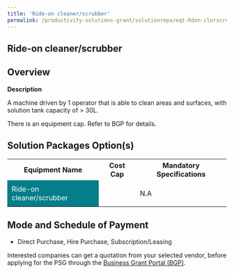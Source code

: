 ```yaml
---
title: 'Ride-on cleaner/scrubber'
permalink: /productivity-solutions-grant/solutionrepo/eqt-Rdon-clnrscrubbr-Envronmntl-Srvcs
---
```


## Ride-on cleaner/scrubber

## Overview

**Description**

A machine driven by 1 operator that is able to clean areas and surfaces, with solution tank capacity of > 30L.

There is an equipment cap. Refer to BGP for details.

## Solution Packages Option(s)

<table>
<tr>
<th><b>Equipment Name</b></th>
<th><b>Cost Cap</b></th>
<th><b>Mandatory Specifications</b></th>
</tr>
<tr>
<td style='padding: 10px; background-color: #037E8A; color: #FFFFFF;'>Ride-on cleaner/scrubber</td>
<td style='padding: 10px;'></td>
<td style='padding: 10px;'>N.A</td>
</tr>
</table>

## Mode and Schedule of Payment

 - Direct Purchase, Hire Purchase, Subscription/Leasing

Interested companies can get a quotation from your selected vendor, before applying for the PSG through the <a href='https://www.businessgrants.gov.sg/' target='_blank' rel='noopener'>Business Grant Portal (BGP)</a>.

<script src="/jquery/resize-tables.js"></script>
